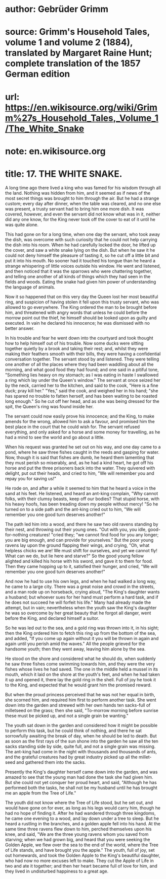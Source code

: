 # author: Gebrüder Grimm
# source: Grimm's Household Tales, volume 1 and volume 2 (1884), translated by Margaret Raine Hunt; complete translation of the 1857 German edition
# url: https://en.wikisource.org/wiki/Grimm%27s_Household_Tales,_Volume_1/The_White_Snake
# note: en.wikisource.org
# title: 17. THE WHITE SNAKE. 

A long time ago there lived a king who was famed for his wisdom through all the land. Nothing was hidden from him, and it seemed as if news of the most secret things was brought to him through the air. But he had a strange custom; every day after dinner, when the table was cleared, and no one else was present, a trusty servant had to bring him one more dish. It was covered, however, and even the servant did not know what was in it, ​neither did any one know, for the King never took off the cover to eat of it until he was quite alone. 

This had gone on for a long time, when one day the servant, who took away the dish, was overcome with such curiosity that he could not help carrying the dish into his room. When he had carefully locked the door, he lifted up the cover, and saw a white snake lying on the dish. But when he saw it he could not deny himself the pleasure of tasting it, so he cut off a little bit and put it into his mouth. No sooner had it touched his tongue than he heard a strange whispering of little voices outside his window. He went and listened, and then noticed that it was the sparrows who were chattering together, and telling one another of all kinds of things which they had seen in the fields and woods. Eating the snake had given him power of understanding the language of animals. 

Now it so happened that on this very day the Queen lost her most beautiful ring, and suspicion of having stolen it fell upon this trusty servant, who was allowed to go everywhere. The King ordered the man to be brought before him, and threatened with angry words that unless he could before the morrow point out the thief, he himself should be looked upon as guilty and executed. In vain he declared his innocence; he was dismissed with no better answer. 

In his trouble and fear he went down into the courtyard and took thought how to help himself out of his trouble. Now some ducks were sitting together quietly by a brook and taking their rest; and, whilst they were making their feathers smooth with their bills, they were having a confidential conversation together. The servant stood by and listened. They were telling one another of all the places where they had been waddling about all the morning, and what good food they had found; and one said in a pitiful tone, "Something lies heavy on my stomach; as I was eating in haste I swallowed a ring which lay under the Queen's window." The servant at once seized her by the neck, carried her to the kitchen, and said to the cook, "Here is a fine duck; pray kill her." "Yes," said the cook, and weighed her in his hand; "she has spared no trouble to fatten herself, and has been waiting to be roasted long enough." So he cut off her ​head, and as she was being dressed for the spit, the Queen's ring was found inside her. 

The servant could now easily prove his innocence; and the King, to make amends for the wrong, allowed him to ask a favour, and promised him the best place in the court that he could wish for. The servant refused everything, and only asked for a horse and some money for travelling, as he had a mind to see the world and go about a little. 

When his request was granted he set out on his way, and one day came to a pond, where he saw three fishes caught in the reeds and gasping for water. Now, though it is said that fishes are dumb, he heard them lamenting that they must perish so miserably, and, as he had a kind heart, he got off his horse and put the three prisoners back into the water. They quivered with delight, put out their heads, and cried to him, "We will remember you and repay you for saving us!" 

He rode on, and after a while it seemed to him that he heard a voice in the sand at his feet. He listened, and heard an ant-king complain, "Why cannot folks, with their clumsy beasts, keep off our bodies? That stupid horse, with his heavy hoofs, has been treading down my people without mercy! "So he turned on to a side path and the ant-king cried out to him, "We will remember you one good turn deserves another!" 

The path led him into a wood, and there he saw two old ravens standing by their nest, and throwing out their young ones. "Out with you, you idle, good-for-nothing creatures! "cried they; "we cannot find food for you any longer; you are big enough, and can provide for yourselves." But the poor young ravens lay upon the ground flapping their wings, and crying, "Oh, what helpless chicks we are! We must shift for ourselves, and yet we cannot fly! What can we do, but lie here and starve?" So the good young fellow alighted and killed his horse with his sword, and gave it to them for food. Then they came hopping up to it, satisfied their hunger, and cried, "We will remember you one good turn deserves another!" 

And now he had to use his own legs, and when he had walked a long way, he came to a large city. There was a great noise and crowd in the streets, and a man rode up on horseback, crying aloud, "The King's daughter wants ​a husband; but whoever sues for her hand must perform a hard task, and if he does not succeed he will forfeit his life." Many had already made the attempt, but in vain; nevertheless when the youth saw the King's daughter he was so overcome by her great beauty that he forgot all danger, went before the King, and declared himself a suitor. 

So he was led out to the sea, and a gold ring was thrown into it, in his sight; then the King ordered him to fetch this ring up from the bottom of the sea, and added, "If you come up again without it you will be thrown in again and again until you perish amid the waves." All the people grieved for the handsome youth; then they went away, leaving him alone by the sea. 

He stood on the shore and considered what he should do, when suddenly he saw three fishes come swimming towards him, and they were the very fishes whose lives he had saved. The one in the middle held a mussel in its mouth, which it laid on the shore at the youth's feet, and when he had taken it up and opened it, there lay the gold ring in the shell. Full of joy he took it to the King, and expected that he would grant him the promised reward. 

But when the proud princess perceived that he was not her equal in birth, she scorned him, and required him first to perform another task. She went down into the garden and strewed with her own hands ten sacks-full of milletseed on the grass; then she said, "To-morrow morning before sunrise these must be picked up, and not a single grain be wanting." 

The youth sat down in the garden and considered how it might be possible to perform this task, but he could think of nothing, and there he sat sorrowfully awaiting the break of day, when he should be led to death. But as soon as the first rays of the sun shone into the garden he saw all the ten sacks standing side by side, quite full, and not a single grain was missing. The ant-king had come in the night with thousands and thousands of ants, and the grateful creatures had by great industry picked up all the millet-seed and gathered them into the sacks. 

Presently the King's daughter herself came down into the garden, and was amazed to see that the young man had done the task she had given him. But she ​could not yet conquer her proud heart, and said, "Although he has performed both the tasks, he shall not be my husband until he has brought me an apple from the Tree of Life." 

The youth did not know where the Tree of Life stood, but he set out, and would have gone on for ever, as long as his legs would carry him, though he had no hope of finding it. After he had wandered through three kingdoms, he came one evening to a wood, and lay down under a tree to sleep. But he heard a rustling in the branches, and a golden apple fell into his hand. At the same time three ravens flew down to him, perched themselves upon his knee, and said, "We are the three young ravens whom you saved from starving; when we had grown big, and heard that you were seeking the Golden Apple, we flew over the sea to the end of the world, where the Tree of Life stands, and have brought you the apple." The youth, full of joy, set out homewards, and took the Golden Apple to the King's beautiful daughter, who had now no more excuses left to make. They cut the Apple of Life in two and ate it together; and then her heart became full of love for him, and they lived in undisturbed happiness to a great age. 

